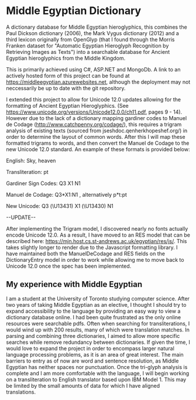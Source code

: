 # Middle Egyptian Dictionary
A dictionary database for Middle Egyptian hieroglyphics, this combines the Paul Dickson dictionary (2006), the Mark Vygus dictionary (2012) and a third lexicon originally from OpenGlyp (that I found through the Morris Franken dataset for "Automatic Egyptian Hieroglyph Recognition by Retrieving Images as Texts") into a searchable database for Ancient Egyptian hieroglyphics from the Middle Kingdom.

This is primarily achieved using C#, ASP.NET and MongoDb. A link to an actively hosted form of this project can be found at https://middleegyptian.azurewebsites.net, although the deployment may not neccessarily be up to date with the git repository.

I extended this project to allow for Unicode 12.0 updates allowing for the formatting of Ancient Egyptian Hieroglyphics. (See https://www.unicode.org/versions/Unicode12.0.0/ch11.pdf, pages 9 - 14). However due to the lack of a dictionary mapping gardiner codes to Manuel de Codage (http://www.catchpenny.org/codage/), this requires a trigram analysis of existing texts (sourced from jseshdoc.qenherkhopeshef.org/) in order to determine the layout of common words. After this I will map these formatted trigrams to words, and then convert the Manuel de Codage to the new Unicode 12.0 standard. An example of these formats is provided below: 

English: Sky, heaven

Transliteration: pt

Gardiner Sign Codes: Q3 X1 N1

Manuel de Codage: Q3\*X1:N1 , alternatively p\*t:pt

New Unicode: Q3 (\U13431) X1 (\U13430) N1

--UPDATE-- 

After implementing the Trigram model, I discovered nearly no fonts actually encode Unicode 12.0. As a result, I have moved to an RES model that can be described here: https://mjn.host.cs.st-andrews.ac.uk/egyptian/res/js/. This takes slightly longer to render due to the Javascript formatting library. I have maintained both the ManuelDeCodage and RES fields on the DictionaryEntry model in order to work while allowing me to move back to Unicode 12.0 once the spec has been implemented.

## My experience with Middle Egyptian
I am a student at the University of Toronto studying computer science. After two years of taking Middle Egyptian as an elective, I thought I should try to expand accessibility to the language by providing an easy way to view a dictionary database online. I had been quite frustrated as the only online resources were searchable pdfs. Often when searching for transliterations, I would wind up with 200 results, many of which were translation matches. In parsing and combining three dictionaries, I aimed to allow more specific searches while remove redundancy between dictionaries. 
If given the time, I would love to expand the project in order to encompass larger natural language processing problems, as it is an area of great interest. The main barriers to entry as of now are word and sentence resolution, as Middle Egyptian has neither spaces nor punctuation. Once the tri-glyph analysis is complete and I am more comfortable with the language, I will begin working on a transliteration to English translator based upon IBM Model 1. This may be limited by the small amounts of data for which I have aligned translations.
